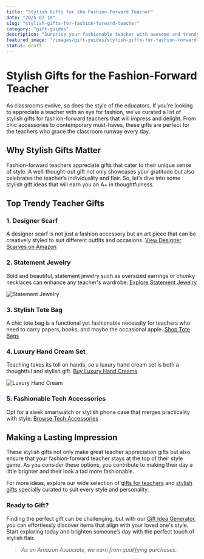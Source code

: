 ```yaml
---
title: "Stylish Gifts for the Fashion-Forward Teacher"
date: "2025-07-10"
slug: "stylish-gifts-for-fashion-forward-teacher"
category: "gift-guides"
description: "Surprise your fashionable teacher with awesome and trendy gift ideas they'll love."
featured_image: "/images/gift-guides/stylish-gifts-for-fashion-forward-teacher/banner.webp"
status: draft
---
```


# Stylish Gifts for the Fashion-Forward Teacher

As classrooms evolve, so does the style of the educators. If you’re looking to appreciate a teacher with an eye for fashion, we’ve curated a list of stylish gifts for fashion-forward teachers that will impress and delight. From chic accessories to contemporary must-haves, these gifts are perfect for the teachers who grace the classroom runway every day.

## Why Stylish Gifts Matter

Fashion-forward teachers appreciate gifts that cater to their unique sense of style. A well-thought-out gift not only showcases your gratitude but also celebrates the teacher’s individuality and flair. So, let’s dive into some stylish gift ideas that will earn you an A+ in thoughtfulness.

## Top Trendy Teacher Gifts

### 1. Designer Scarf

A designer scarf is not just a fashion accessory but an art piece that can be creatively styled to suit different outfits and occasions.
[View Designer Scarves on Amazon](https://www.amazon.com/s?k=designer+scarf&tag=bright-gift-20 "Designer Scarf")

### 2. Statement Jewelry

Bold and beautiful, statement jewelry such as oversized earrings or chunky necklaces can enhance any teacher's wardrobe.
[Explore Statement Jewelry](https://www.amazon.com/s?k=statement+jewelry&tag=bright-gift-20 "Statement Jewelry")

![Statement Jewelry](https://via.placeholder.com/600x400.jpg "Statement Jewelry")

### 3. Stylish Tote Bag

A chic tote bag is a functional yet fashionable necessity for teachers who need to carry papers, books, and maybe the occasional apple.
[Shop Tote Bags](https://www.amazon.com/s?k=stylish+tote+bag&tag=bright-gift-20 "Stylish Tote Bag")

### 4. Luxury Hand Cream Set

Teaching takes its toll on hands, so a luxury hand cream set is both a thoughtful and stylish gift.
[Buy Luxury Hand Creams](https://www.amazon.com/s?k=luxury+hand+cream&tag=bright-gift-20 "Luxury Hand Cream")

![Luxury Hand Cream](https://via.placeholder.com/600x400.jpg "Luxury Hand Cream")

### 5. Fashionable Tech Accessories

Opt for a sleek smartwatch or stylish phone case that merges practicality with style.
[Browse Tech Accessories](https://www.amazon.com/s?k=fashionable+tech+accessories&tag=bright-gift-20 "Fashionable Tech Accessories")

## Making a Lasting Impression

These stylish gifts not only make great teacher appreciation gifts but also ensure that your fashion-forward teacher stays at the top of their style game. As you consider these options, you contribute to making their day a little brighter and their look a tad more fashionable.

For more ideas, explore our wide selection of [gifts for teachers](https://yourwebsite.com/gifts-for-teachers) and [stylish gifts](https://yourwebsite.com/stylish-gifts) specially curated to suit every style and personality.

### Ready to Gift?

Finding the perfect gift can be challenging, but with our [Gift Idea Generator](https://yourwebsite.com/gift-idea-generator), you can effortlessly discover items that align with your loved one's style. Start exploring today and brighten someone’s day with the perfect touch of stylish flair.

> *As an Amazon Associate, we earn from qualifying purchases.*
